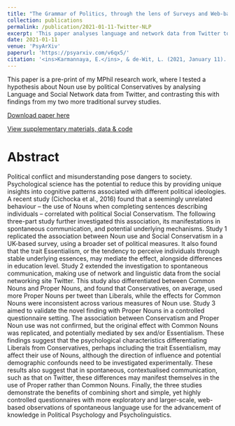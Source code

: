 ```yaml
---
title: "The Grammar of Politics, through the lens of Surveys and Web-based Social Network methods."
collection: publications
permalink: /publication/2021-01-11-Twitter-NLP
excerpt: 'This paper analyses language and network data from Twitter to test a hypothesis about Noun use by political Conservatives, and then compares the results against two survey studies.'
date: 2021-01-11
venue: 'PsyArXiv'
paperurl: 'https://psyarxiv.com/v6qx5/'
citation: '<ins>Karmannaya, E.</ins>, & de-Wit, L. (2021, January 11). The Grammar of Politics, through the lens of Surveys and Web-based Social Network methods. <i> PsyArXiv </i>.'
---
```

This paper is a pre-print of my MPhil research work, where I tested a hypothesis about Noun use by political Conservatives by analysing Language and Social Network data from Twitter, and contrasting this with findings from my two more traditional survey studies. 

[Download paper here](https://psyarxiv.com/v6qx5/)

[View supplementary materials, data & code](https://doi.org/10.17605/OSF.IO/DR7BK)

Abstract
====
Political conflict and misunderstanding pose dangers to society. Psychological science has the potential to reduce this by providing unique insights into cognitive patterns associated with different political ideologies. A recent study (Cichocka et al., 2016) found that a seemingly unrelated behaviour – the use of Nouns when completing sentences describing individuals – correlated with political Social Conservatism. The following three-part study further investigated this association, its manifestations in spontaneous communication, and potential underlying mechanisms.
Study 1 replicated the association between Noun use and Social Conservatism in a UK-based survey, using a broader set of political measures. It also found that the trait Essentialism, or the tendency to perceive individuals through stable underlying essences, may mediate the effect, alongside differences in education level. Study 2 extended the investigation to spontaneous communication, making use of network and linguistic data from the social networking site Twitter. This study also differentiated between Common Nouns and Proper Nouns, and found that Conservatives, on average, used more Proper Nouns per tweet than Liberals, while the effects for Common Nouns were inconsistent across various measures of Noun use. Study 3 aimed to validate the novel finding with Proper Nouns in a controlled questionnaire setting. The association between Conservatism and Proper Noun use was not confirmed, but the original effect with Common Nouns was replicated, and potentially mediated by sex and/or Essentialism.
These findings suggest that the psychological characteristics differentiating Liberals from Conservatives, perhaps including the trait Essentialism, may affect their use of Nouns, although the direction of influence and potential demographic confounds need to be investigated experimentally. These results also suggest that in spontaneous, contextualised communication, such as that on Twitter, these differences may manifest themselves in the use of Proper rather than Common Nouns. Finally, the three studies demonstrate the benefits of combining short and simple, yet highly controlled questionnaires with more exploratory and larger-scale, web-based observations of spontaneous language use for the advancement of knowledge in Political Psychology and Psycholinguistics. 
